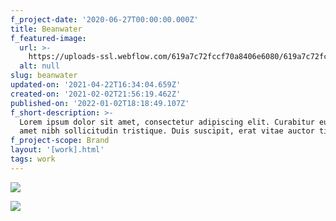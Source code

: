 ```yaml
---
f_project-date: '2020-06-27T00:00:00.000Z'
title: Beanwater
f_featured-image:
  url: >-
    https://uploads-ssl.webflow.com/619a7c72fccf70a8406e6080/619a7c72fccf70ca7a6e60f0_capsules-2.jpg
  alt: null
slug: beanwater
updated-on: '2021-04-22T16:34:04.659Z'
created-on: '2021-02-02T21:56:19.462Z'
published-on: '2022-01-02T18:18:49.107Z'
f_short-description: >-
  Lorem ipsum dolor sit amet, consectetur adipiscing elit. Curabitur eu mi sit
  amet nibh sollicitudin tristique. Duis suscipit, erat vitae auctor tincidunt.
f_project-scope: Brand
layout: '[work].html'
tags: work
---
```


![](https://uploads-ssl.webflow.com/619a7c72fccf70a8406e6080/619a7c72fccf705c0f6e60f6_capsules-3.jpg)

![](https://uploads-ssl.webflow.com/619a7c72fccf70a8406e6080/619a7c72fccf70ca7a6e60f0_capsules-2.jpg)

